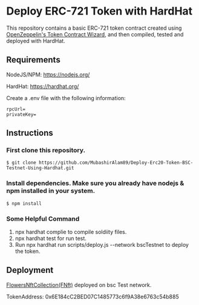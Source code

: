 # Deploy ERC-721 Token with HardHat

This repository contains a basic ERC-721 token contract created using [OpenZeppelin's Token Contract Wizard](https://docs.openzeppelin.com/contracts/4.x/wizard), and then compiled, tested and deployed with HardHat.

## Requirements

NodeJS/NPM: https://nodejs.org/

HardHat: https://hardhat.org/

Create a .env file with the following information:

```
rpcUrl=
privateKey=
```

## Instructions

### First clone this repository.

```
$ git clone https://github.com/MubashirAlam89/Deploy-Erc20-Token-BSC-Testnet-Using-Hardhat.git
```

### Install dependencies. Make sure you already have nodejs & npm installed in your system.

```
$ npm install
```

### Some Helpful Command

1. npx hardhat complie to compile soldiity files.
2. npx hardhat test for run test.
3. Run npx hardhat run scripts/deploy.js --network bscTestnet to deploy the token.

## Deployment

[FlowersNftCollection(FNft)](https://testnet.bscscan.com/address/0x6E184cC2BED07C1485773c6f9A38e6763c54b885) deployed on bsc Test network.

TokenAddress: 0x6E184cC2BED07C1485773c6f9A38e6763c54b885
